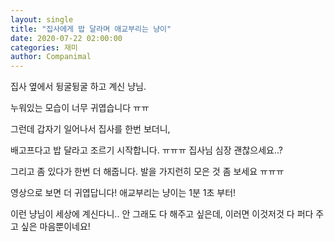 ```yaml
---
layout: single
title: "집사에게 밥 달라며 애교부리는 냥이"
date: 2020-07-22 02:00:00
categories: 재미
author: Companimal
---
```


집사 옆에서 뒹굴뒹굴 하고 계신 냥님.

누워있는 모습이 너무 귀엽습니다 ㅠㅠ

그런데 갑자기 일어나서 집사를 한번 보더니,

배고프다고 밥 달라고 조르기 시작합니다. ㅠㅠㅠ 집사님 심장 괜찮으세요..?

그리고 좀 있다가 한번 더 해줍니다. 발을 가지런히 모은 것 좀 보세요 ㅠㅠㅠ

영상으로 보면 더 귀엽답니다! 애교부리는 냥이는 1분 1초 부터!

이런 냥님이 세상에 계신다니.. 안 그래도 다 해주고 싶은데, 이러면 이것저것 다 퍼다 주고 싶은 마음뿐이네요!

